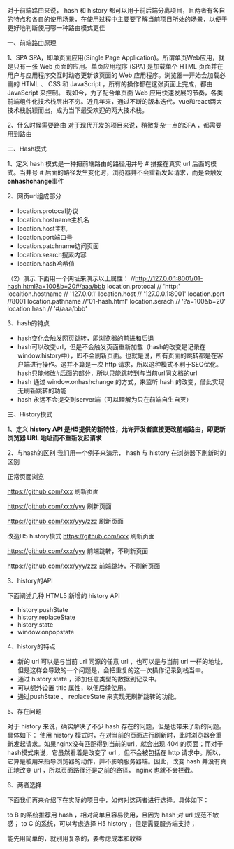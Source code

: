 对于前端路由来说， hash 和 history 都可以用于前后端分离项目，且两者有各自的特点和各自的使用场景，在使用过程中主要要了解当前项目所处的场景，以便于更好地判断使用哪一种路由模式更佳

一、前端路由原理

1、SPA
SPA，即单页面应用(Single Page Application)。所谓单页Web应用，就是只有一张 Web 页面的应用。单页应用程序 (SPA) 是加载单个 HTML 页面并在用户与应用程序交互时动态更新该页面的 Web 应用程序。浏览器一开始会加载必需的 HTML 、 CSS 和 JavaScript ，所有的操作都在这张页面上完成，都由 JavaScript 来控制。
现如今，为了配合单页面 Web 应用快速发展的节奏，各类前端组件化技术栈层出不穷。近几年来，通过不断的版本迭代，vue和react两大技术栈脱颖而出，成为当下最受欢迎的两大技术栈。

2、什么时候需要路由
对于现代开发的项目来说，稍微复杂一点的SPA ，都需要用到路由


二、Hash模式

1、定义
hash 模式是一种把前端路由的路径用井号 # 拼接在真实 url 后面的模式。当井号 # 后面的路径发生变化时，浏览器并不会重新发起请求，而是会触发**onhashchange**事件


2、网页url组成部分

- location.protocal协议
- location.hostname主机名
- location.host主机
- location.port端口号
- location.patchname访问页面
- location.search搜索内容
- location.hash哈希值


（2）演示
下面用一个网址来演示以上属性：
//http://127.0.0.1:8001/01-hash.html?a=100&b=20#/aaa/bbb
location.protocal // 'http:'
localtion.hostname // '127.0.0.1'
location.host // '127.0.0.1:8001'
location.port //8001
location.pathname //'01-hash.html'
location.serach // '?a=100&b=20'
location.hash // '#/aaa/bbb'

3、hash的特点

- hash变化会触发网页跳转，即浏览器的前进和后退
- hash可以改变url，但是不会触发页面重新加载（hash的改变是记录在 window.history中），即不会刷新页面。也就是说，所有页面的跳转都是在客户端进行操作。这并不算是一次 http 请求，所以这种模式不利于SEO优化。hash只能修改#后面的部分，所以只能跳转到与当前url同文档的url
- hash 通过 window.onhashchange 的方式，来监听 hash 的改变，借此实现无刷新跳转的功能
- hash 永远不会提交到server端（可以理解为只在前端自生自灭）

三、History模式

1、定义
**history API 是H5提供的新特性，允许开发者直接更改前端路由，即更新浏览器 URL 地址而不重新发起请求**

2、与hash的区别
我们用一个例子来演示， hash 与 history 在浏览器下刷新时的区别

正常页面浏览

https://github.com/xxx 刷新页面

https://github.com/xxx/yyy 刷新页面

https://github.com/xxx/yyy/zzz 刷新页面

改造H5 history模式
https://github.com/xxx 刷新页面

https://github.com/xxx/yyy 前端跳转，不刷新页面

https://github.com/xxx/yyy/zzz 前端跳转，不刷新页面

3、history的API

下面阐述几种 HTML5 新增的 history API

- history.pushState
- history.replaceState
- history.state
- window.onpopstate


4、history的特点

- 新的 url 可以是与当前 url 同源的任意 url ，也可以是与当前 url 一样的地址，但是这样会导致的一个问题是，会把重复的这一次操作记录到栈当中。
- 通过 history.state ，添加任意类型的数据到记录中。
- 可以额外设置 title 属性，以便后续使用。
- 通过pushState 、 replaceState 来实现无刷新跳转的功能。

5、存在问题

对于 history 来说，确实解决了不少 hash 存在的问题，但是也带来了新的问题。具体如下：
使用 history 模式时，在对当前的页面进行刷新时，此时浏览器会重新发起请求。如果nginx没有匹配得到当前的url，就会出现 404 的页面；而对于hash模式来说，它虽然看着是改变了 url ，但不会被包括在 http 请求中。所以，它算是被用来指导浏览器的动作，并不影响服务器端。因此，改变 hash 并没有真正地改变 url ，所以页面路径还是之前的路径， nginx 也就不会拦截。

6、两者选择

下面我们再来介绍下在实际的项目中，如何对这两者进行选择。具体如下：

to B 的系统推荐用 hash ，相对简单且容易使用，且因为 hash 对 url 规范不敏感；
to C 的系统，可以考虑选择 H5 history ，但是需要服务端支持；

能先用简单的，就别用复杂的，要考虑成本和收益
